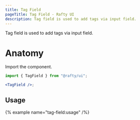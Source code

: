 ```yaml
---
title: Tag Field
pageTitle: Tag Field - Rafty UI
description: Tag field is used to add tags via input field.
---
```


Tag field is used to add tags via input field.

# Anatomy

Import the component.

```jsx
import { TagField } from "@rafty/ui";

<TagField />;
```

## Usage

{% example name="tag-field:usage" /%}
